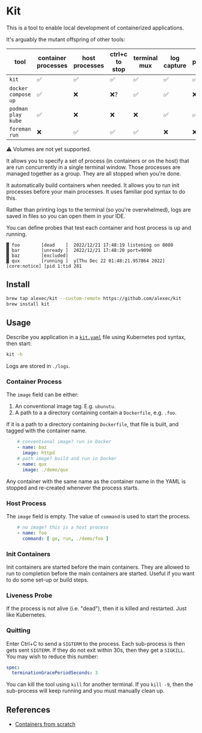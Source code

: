 # Kit

This is a tool to enable local development of containerized applications.

It's arguably the mutant offspring of other tools:

| tool                | container processes | host processes | ctrl+c to stop | terminal mux | log capture | probes |
|---------------------|---------------------|----------------|----------------|--------------|-------------|--------|
| `kit`               | ✅                   | ✅              | ✅              | ✅            | ✅           | ✅      |
| `docker compose up` | ✅                   | ❌              | ❌?             | ✅            | ✅           | ❌      |
| `podman play kube`  | ✅                   | ❌              | ❌              | ❌            | ✅           | ✅?     |
| `foreman run`       | ❌                   | ✅              | ✅              | ✅            | ❌           | ❌      |

⚠️ Volumes are not yet supported.

It allows you to specify a set of process (in containers or on the host) that are run concurrently in a single terminal
window.
Those processes are managed together as a group. They are all stopped when you're done.

It automatically build containers when needed. It allows you to run init processes before your main processes. It uses
familiar pod syntax to do this.

Rather than printing logs to the terminal (so you're overwhelmed), logs are saved in files so you can open them in
your IDE.

You can define probes that test each container and host process is up and running.

```
▓ foo        [dead    ]  2022/12/21 17:48:19 listening on 8080
▓ bar        [unready ]  2022/12/21 17:48:20 port=9090
▓ baz        [excluded]  
▓ qux        [running ]  y[Thu Dec 22 01:48:21.957864 2022] [core:notice] [pid 1:tid 281
```

## Install

```bash
brew tap alexec/kit --custom-remote https://github.com/alexec/kit
brew install kit
```

## Usage

Describe you application in a [`kit.yaml`](kit.yaml) file using Kubernetes pod syntax, then start:

```bash
kit -h
````

Logs are stored in `./logs`.

### Container Process

The `image` field can be either:

1. An conventional image tag. E.g. `ubunutu`.
2. A path to a a directory containing contain a `Dockerfile`, e.g. `.foo`.

If it is a path to a directory containing `Dockerfile`, that file is built, and tagged with the container name.

```yaml
    # conventional image? run in Docker
    - name: baz
      image: httpd
    # path image? build and run in Docker
    - name: qux
      image: ./demo/qux
```

Any container with the same name as the container name in the YAML is stopped and re-created whenever the process
starts.

### Host Process

The `image` field is empty. The value of `command` is used to start the process.

```yaml
    # no image? this is a host process
    - name: foo
      command: [ go, run, ./demo/foo ]
```

### Init Containers

Init containers are started before the main containers. They are allowed to run to completion before the main containers
are started. Useful if you want to do some set-up or build steps.

### Liveness Probe

If the process is not alive (i.e. "dead"), then it is killed and restarted. Just like Kubernetes.

### Quitting

Enter Ctrl+C to send a `SIGTERM` to the process. Each sub-process is then gets sent `SIGTERM`. If they do not exit
within 30s, then they get a `SIGKILL`. You may wish to reduce this number:

```yaml
spec:
  terminationGracePeriodSeconds: 3
```

You can kill the tool using `kill` for another terminal. If you `kill -9`, then the sub-process will keep
running and you must manually clean up.

## References

- [Containers from scratch](https://medium.com/@ssttehrani/containers-from-scratch-with-golang-5276576f9909)

